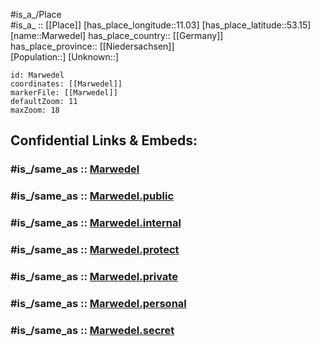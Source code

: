 ﻿---
confidential: public
isDeleted: false
location:
- 53.15
- 11.03
mapmarker: city
mapzoom:
- 7
- 12
SpocWebEntityId: 32337
tags:
- geo/City
type: City
---

#is_a_/Place  
#is_a_ :: [[Place]] 
[has_place_longitude::11.03] 
[has_place_latitude::53.15] 
[name::Marwedel] 
has_place_country:: [[Germany]]  
has_place_province:: [[Niedersachsen]]  
[Population::] 
[Unknown::] 


```leaflet
id: Marwedel
coordinates: [[Marwedel]] 
markerFile: [[Marwedel]] 
defaultZoom: 11 
maxZoom: 18
```


## Confidential Links & Embeds: 

### #is_/same_as :: [Marwedel](/_Standards/Earth/Continent/Europe/Europe~Central/Germany/Germany~West/Niedersachsen/counties~Niedersachsen/Lüchow-Dannenberg/cities~Lüchow-Dannenberg/Elbtalaue/boroughs~Elbtalaue/Marwedel.md) 

### #is_/same_as :: [Marwedel.public](/_public/Earth/Continent/Europe/Europe~Central/Germany/Germany~West/Niedersachsen/counties~Niedersachsen/Lüchow-Dannenberg/cities~Lüchow-Dannenberg/Elbtalaue/boroughs~Elbtalaue/Marwedel.public.md) 

### #is_/same_as :: [Marwedel.internal](/_internal/Earth/Continent/Europe/Europe~Central/Germany/Germany~West/Niedersachsen/counties~Niedersachsen/Lüchow-Dannenberg/cities~Lüchow-Dannenberg/Elbtalaue/boroughs~Elbtalaue/Marwedel.internal.md) 

### #is_/same_as :: [Marwedel.protect](/_protect/Earth/Continent/Europe/Europe~Central/Germany/Germany~West/Niedersachsen/counties~Niedersachsen/Lüchow-Dannenberg/cities~Lüchow-Dannenberg/Elbtalaue/boroughs~Elbtalaue/Marwedel.protect.md) 

### #is_/same_as :: [Marwedel.private](/_private/Earth/Continent/Europe/Europe~Central/Germany/Germany~West/Niedersachsen/counties~Niedersachsen/Lüchow-Dannenberg/cities~Lüchow-Dannenberg/Elbtalaue/boroughs~Elbtalaue/Marwedel.private.md) 

### #is_/same_as :: [Marwedel.personal](/_personal/Earth/Continent/Europe/Europe~Central/Germany/Germany~West/Niedersachsen/counties~Niedersachsen/Lüchow-Dannenberg/cities~Lüchow-Dannenberg/Elbtalaue/boroughs~Elbtalaue/Marwedel.personal.md) 

### #is_/same_as :: [Marwedel.secret](/_secret/Earth/Continent/Europe/Europe~Central/Germany/Germany~West/Niedersachsen/counties~Niedersachsen/Lüchow-Dannenberg/cities~Lüchow-Dannenberg/Elbtalaue/boroughs~Elbtalaue/Marwedel.secret.md)


